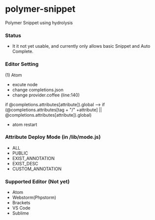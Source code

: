 # polymer-snippet
Polymer Snippet using hydrolysis

### Status
- It it not yet usable, and currently only allows basic Snippet and Auto Complete.

### Editor Setting
(1) Atom 
 - excute node
 - change completions.json
 - change provider.coffee (line:140) 
 
if @completions.attributes[attribute]).global 
--> if (@completions.attributes[tag + "/" +attribute] || @completions.attributes[attribute]).global) 
 - atom restart
 
### Attribute Deploy Mode (in /lib/mode.js)
- ALL
- PUBLIC
- EXIST_ANNOTATION
- EXIST_DESC
- CUSTOM_ANNOTATION

### Supported Editor (Not yet)
- Atom
- Webstorm(Phpstorm)
- Brackets
- VS Code
- Sublime

